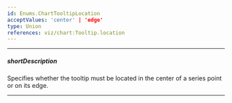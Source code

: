 ```yaml
---
id: Enums.ChartTooltipLocation
acceptValues: 'center' | 'edge'
type: Union
references: viz/chart:Tooltip.location
---
```

---
##### shortDescription
Specifies whether the tooltip must be located in the center of a series point or on its edge.

---
